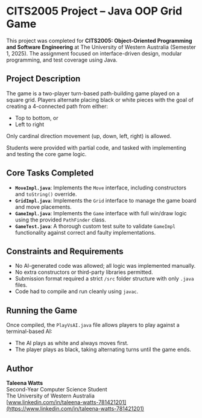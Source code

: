 # CITS2005 Project – Java OOP Grid Game

This project was completed for **CITS2005: Object-Oriented Programming and Software Engineering** at The University of Western Australia (Semester 1, 2025). The assignment focused on interface-driven design, modular programming, and test coverage using Java.

## Project Description

The game is a two-player turn-based path-building game played on a square grid. Players alternate placing black or white pieces with the goal of creating a 4-connected path from either:

- Top to bottom, or  
- Left to right  

Only cardinal direction movement (up, down, left, right) is allowed.

Students were provided with partial code, and tasked with implementing and testing the core game logic.

## Core Tasks Completed

- **`MoveImpl.java`**: Implements the `Move` interface, including constructors and `toString()` override.
- **`GridImpl.java`**: Implements the `Grid` interface to manage the game board and move placements.
- **`GameImpl.java`**: Implements the `Game` interface with full win/draw logic using the provided `PathFinder` class.
- **`GameTest.java`**: A thorough custom test suite to validate `GameImpl` functionality against correct and faulty implementations.

## Constraints and Requirements

- No AI-generated code was allowed; all logic was implemented manually.
- No extra constructors or third-party libraries permitted.
- Submission format required a strict `/src` folder structure with only `.java` files.
- Code had to compile and run cleanly using `javac`.

## Running the Game

Once compiled, the `PlayVsAI.java` file allows players to play against a terminal-based AI:
- The AI plays as white and always moves first.
- The player plays as black, taking alternating turns until the game ends.

## Author

**Taleena Watts**  
Second-Year Computer Science Student  
The University of Western Australia  
[www.linkedin.com/in/taleena-watts-781421201](https://www.linkedin.com/in/taleena-watts-781421201)
